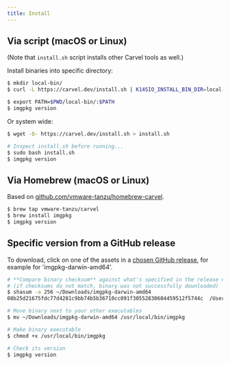 ```yaml
---
title: Install
---
```


## Via script (macOS or Linux)

(Note that `install.sh` script installs other Carvel tools as well.)

Install binaries into specific directory:

```bash
$ mkdir local-bin/
$ curl -L https://carvel.dev/install.sh | K14SIO_INSTALL_BIN_DIR=local-bin bash

$ export PATH=$PWD/local-bin/:$PATH
$ imgpkg version
```

Or system wide:

```bash
$ wget -O- https://carvel.dev/install.sh > install.sh

# Inspect install.sh before running...
$ sudo bash install.sh
$ imgpkg version
```

## Via Homebrew (macOS or Linux)

Based on [github.com/vmware-tanzu/homebrew-carvel](https://github.com/vmware-tanzu/homebrew-carvel).

```bash
$ brew tap vmware-tanzu/carvel
$ brew install imgpkg
$ imgpkg version
```

## Specific version from a GitHub release

To download, click on one of the assets in a [chosen GitHub release](https://github.com/vmware-tanzu/carvel-imgpkg/releases), for example for 'imgpkg-darwin-amd64'.

```bash
# **Compare binary checksum** against what's specified in the release notes
# (if checksums do not match, binary was not successfully downloaded)
$ shasum -a 256 ~/Downloads/imgpkg-darwin-amd64
08b25d21675fdc77d4281c9bb74b5b36710cc091f30552830604459512f5744c  /Users/pivotal/Downloads/imgpkg-darwin-amd64

# Move binary next to your other executables
$ mv ~/Downloads/imgpkg-darwin-amd64 /usr/local/bin/imgpkg

# Make binary executable
$ chmod +x /usr/local/bin/imgpkg

# Check its version
$ imgpkg version
```

